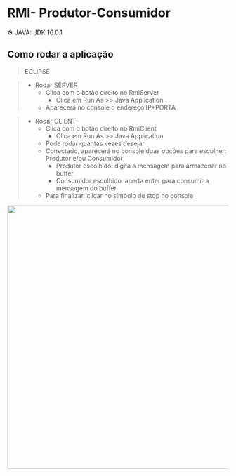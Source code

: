 # RMI- Produtor-Consumidor

:gear: JAVA: JDK 16.0.1 
## Como rodar a aplicação

> ECLIPSE

> * Rodar SERVER
>   - Clica com o botão direito no RmiServer
>     - Clica em Run As >> Java Application
>   - Aparecerá no console o endereço IP+PORTA

> * Rodar CLIENT
>   - Clica com o botão direito no RmiClient
>     - Clica em Run As >> Java Application
>   - Pode rodar quantas vezes desejar
>   - Conectado, aparecerá no console duas opções para escolher: Produtor e/ou Consumidor
>     - Produtor escolhido: digita a mensagem para armazenar no buffer
>     - Consumidor escolhido: aperta enter para consumir a mensagem do buffer
>   - Para finalizar, clicar no símbolo de stop no console

<img src="screen/RMI.gif" width="850px" height="600px"/>
